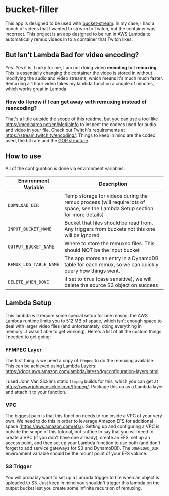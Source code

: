 # bucket-filler

This app is designed to be used with [bucket-stream](https://github.com/LtHummus/bucket-stream). In my case, I had a bunch of videos that I wanted to stream to Twitch, but the container was incorrect. This project is an app designed to be run in AWS Lambda to automatically remux videos in to a container that Twitch likes.

## But Isn't Lambda Bad for video encoding?

Yes. Yes it is. Lucky for me, I am not doing video **encoding** but **remuxing**. This is essentially changing the container the video is stored in without modifying the audio and video streams, which means it's much much faster. Remuxing a 1 hour video takes my lambda function a couple of minutes, which works great in Lambda.

### How do I know if I can get away with remuxing instead of reencoding?

That's a little outside the scope of this readme, but you can use a tool like https://mediaarea.net/en/MediaInfo to inspect the codecs used for audio and video in your file. Check out Twitch's requirements at https://stream.twitch.tv/encoding/. Things to keep in mind are the codec used, the bit rate and the [GOP structure](https://en.wikipedia.org/wiki/Group_of_pictures).

## How to use

All of the configuration is done via environment variables:

| Environment Variable | Description |
|----------------------|-------------|
| `DOWNLOAD_DIR`       | Temp storage for videos during the remux process (will require lots of space, see the Lambda Setup section for more details) |
| `INPUT_BUCKET_NAME`  | Bucket that files should be read from. Any triggers from buckets not this one will be ignored |
| `OUTPUT_BUCKET_NAME` | Where to store the remuxed files. This should NOT be the input bucket |
| `REMUX_LOG_TABLE_NAME` | The app stores an entry in a DynamoDB table for each remux, so we can quickly query how things went. |
| `DELETE_WHEN_DONE` | if set to `true` (case sensitive), we will delete the source S3 object on success |


## Lambda Setup

This lambda will require some special setup for one reason: the AWS Lambda runtime limits you to 512 MB of space, which isn't enough space to deal with larger video files (and unfortunately, doing everything in memory...I wasn't able to get working). Here's a list of all the custom things I needed to get going:

### FFMPEG Layer

The first thing is we need a copy of `ffmpeg` to do the remuxing available. This can be achieved using Lambda Layers: https://docs.aws.amazon.com/lambda/latest/dg/configuration-layers.html

I used John Van Sickle's static `ffmpeg` builds for this, which you can get at https://www.johnvansickle.com/ffmpeg/. Package this up as a Lambda layer and attach it to your function.

### VPC

The biggest pain is that this function needs to run inside a VPC of your very own. We need to do this in order to leverage Amazon EFS for additional space (https://aws.amazon.com/efs/). Setting up and configuring a VPC is outside the scope of this tutorial, but suffice to say that you will need to create a VPC (if you don't have one already), create an EFS, set up an access point, and then set up your Lambda function to use both (and don't forget to add service gateways for S3 and DynamoDB!). The `DOWNLOAD_DIR` environment variable should be the mount point of your EFS volume.

### S3 Trigger

You will probably want to set up a Lambda trigger to fire when an object is uploaded to S3. Just keep in mind you shouldn't trigger this lambda on the output bucket lest you create some infinite recursion of remuxing.
